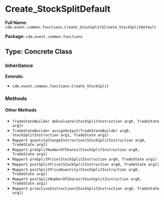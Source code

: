 # Create_StockSplitDefault

**Full Name:** `cdm.event.common.functions.Create_StockSplit$Create_StockSplitDefault`

**Package:** `cdm.event.common.functions`

## Type: Concrete Class

### Inheritance

**Extends:**
- `cdm.event.common.functions.Create_StockSplit`

### Methods

#### Other Methods

- `TradeStateBuilder doEvaluate(StockSplitInstruction arg0, TradeState arg1)`
- `TradeStateBuilder assignOutput(TradeStateBuilder arg0, StockSplitInstruction arg1, TradeState arg2)`
- `MapperS quantityChangeInstruction(StockSplitInstruction arg0, TradeState arg1)`
- `MapperS preSplitNumberOfShares(StockSplitInstruction arg0, TradeState arg1)`
- `MapperS preSplitPrice(StockSplitInstruction arg0, TradeState arg1)`
- `MapperS postSplitPrice(StockSplitInstruction arg0, TradeState arg1)`
- `MapperS postSplitPriceQuantity(StockSplitInstruction arg0, TradeState arg1)`
- `MapperS postSplitNumberOfShares(StockSplitInstruction arg0, TradeState arg1)`
- `MapperS primitiveInstruction(StockSplitInstruction arg0, TradeState arg1)`

